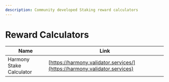 ```yaml
---
description: Community developed Staking reward calculators
---
```


# Reward Calculators

| Name                     | Link                                                                      |
| ------------------------ | ------------------------------------------------------------------------- |
| Harmony Stake Calculator | [https://harmony.validator.services/](https://harmony.validator.services) |
